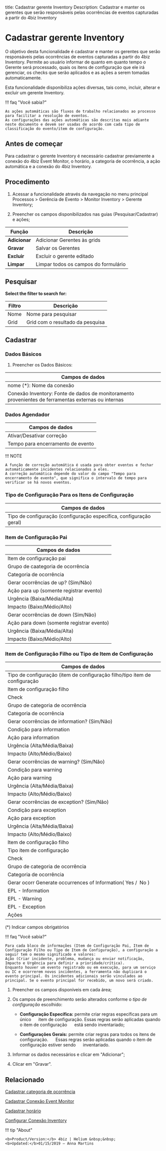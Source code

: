 title: Cadastrar gerente Inventory
Description: Cadastrar e manter os gerentes que serão responsáveis pelas ocorrências de eventos capturadas a partir do 4biz Inventory
# Cadastrar gerente Inventory

O objetivo desta funcionalidade é cadastrar e manter os gerentes que serão
responsáveis pelas ocorrências de eventos capturadas a partir do 4biz
Inventory. Permite ao usuário informar de quanto em quanto tempo o Gerente será
processado, quais os itens de configuração que ele irá gerenciar, os checks que
serão aplicados e as ações a serem tomadas automaticamente.

Esta funcionalidade disponibiliza ações diversas, tais como, incluir, alterar e
excluir um gerente Inventory.

!!! faq "Você sabia?"

    As ações automáticas são fluxos de trabalho relacionados ao processo para facilitar a resolução de eventos.  
    As configurações das ações automáticas são descritas mais adiante neste documento e devem ser usadas de acordo com cada tipo de classificação do evento/item de configuração.

Antes de começar
----------------

Para cadastrar o gerente Inventory é necessário cadastrar previamente a conexão
do 4biz Event Monitor, o horário, a categoria de ocorrência, a ação
automática e a conexão do 4biz Inventory.

Procedimento
-------------

1.  Acessar a funcionalidade através da navegação no menu principal Processos \>
    Gerência de Evento \> Monitor Inventory \> Gerente Inventory;

2.  Preencher os campos disponibilizados nas guias (Pesquisar/Cadastrar) e ações;

|Função|Descrição|
|------|---------|
|**Adicionar**|Adicionar Gerentes às grids|
|**Gravar**|Salvar os Gerentes|
|**Excluir**|Excluir o gerente editado|
|**Limpar**|Limpar todos os campos do formulário|

Pesquisar
------

**Select the filter to search for:**

|**Filtro**|**Descrição**|
|----------|-------------|
|Nome|Nome para pesquisar|
|Grid|Grid com o resultado da pesquisa|

Cadastrar
--------

### Dados Básicos

1.  Preencher os Dados Básicos:

| **Campos de dados**  |
|----------------------|
| nome (\*): Nome da conexão |
| Conexão Inventory: Fonte de dados de monitoramento provenientes de ferramentas externas ou internas |

### Dados Agendador

| **Campos de dados**        |
|----------------------------|
|Ativar/Desativar correção|
|Tempo para encerramento de evento|

!!! NOTE

    A função de correção automática é usada para obter eventos e fechar automaticamente incidentes relacionados a eles.  
    A correção automática depende do valor do campo "Tempo para encerramento de evento", que significa o intervalo de tempo para verificar se há novos eventos.

### Tipo de Configuração Para os Itens de Configuração

| **Campos de dados**                                          |
|--------------------------------------------------------------|
|Tipo de configuração (configuração específica, configuração geral)|

### Item de Configuração Pai

|**Campos de dados**|
|-------------------|
|Item de configuração pai|
|Grupo de caategoria de ocorrência|
|Categoria de ocorrência|
|Gerar ocorrências de up? (Sim/Não)|
|Ação para up (somente registrar evento)|
|Urgência (Baixa/Média/Alta)|
|Impacto (Baixo/Médio/Alto)|
|Gerar ocorrências de down (Sim/Não)|
|Ação para down (somente registrar evento)|
|Urgência (Baixa/Média/Alta)|
|Impacto (Baixo/Médio/Alto)|

### Item de Configuração Filho ou Tipo de Item de Configuração

|**Campos de dados**|
|-------------------|
|Tipo de configuração (item de configuração filho/tipo item de configuração|
|Item de configuração filho|
|Check|
|Grupo de categoria de ocorrência|
|Categoria de ocorrência|
|Gerar ocorrências de information? (Sim/Não)|
|Condição para information|
|Ação para information|
|Urgência (Alta/Média/Baixa)|
|Impacto (Alto/Médio/Baixo)|
|Gerar ocorrências de warning? (Sim/Não)|
|Condição para warning|
|Ação para warning|
|Urgência (Alta/Média/Baixa)|
|Impacto (Alto/Médio/Baixo)|
|Gerar ocorrências de exception? (Sim/Não)|
|Condição para exception|
|Ação para exception|
|Urgência (Alta/Média/Baixa)|
|Impacto (Alto/Médio/Baixo)|
|Item de configuração filho|
|Tipo item de configuração|
|Check|
|Grupo de categoria de ocorrência|
|Categoria de ocorrência|
|Gerar ocorr Generate occurrences of Information( Yes /  No )                              |
|EPL - Information|
|EPL - Warning|
|EPL - Exception|
|Ações|

(\*) Indicar campos obrigatórios

!!! faq "Você sabia?"

    Para cada bloco de informações (Item de Configuração Pai, Item de Configuração Filho ou Tipo de Item de Configuração), a configuração a seguir tem o mesmo significado e valores:   
    Ação (Criar incidente, problema, mudança ou enviar notificação, Impacto e Urgência para definir a prioridade/crítica).  
    Enquanto houver um evento registrado ou em execução, para um serviço ou IC e ocorrerem novos incidentes, a ferramenta não duplicará o evento principal. Os incidentes adicionais serão vinculados ao principal. Se o evento principal for recebido, um novo será criado.

1.  Preencher os campos disponíveis em cada área;

2.  Os campos de preenchimento serão alterados conforme o *tipo de configuração* escolhido:

    - **Configuração Específica:** permite criar regras específicas para um único
     item de configuração. Essas regras serão aplicadas quando o item de configuração
     está sendo inventariado;

    - **Configurações Gerais:** permite criar regras para todos os itens de configuração.
     Essas regras serão aplicadas quando o item de configuração estiver sendo
     inventariado.

3.  Informar os dados necessários e clicar em "Adicionar";

4.  Clicar em "Gravar".


Relacionado
-----------

[Cadastrar categoria de ocorrência](/pt-br/4biz-helium/processes/event/configuration/register-occurence-category.html)

[Cadastrar Conexão Event Monitor](/pt-br/4biz-helium/processes/event/configuration/register-event-monitor-connection.html)

[Cadastrar horário](/pt-br/4biz-helium/processes/event/configuration/register-time.html)

[Configurar Conexão Inventory](/pt-br/4biz-helium/processes/event/configuration/set-inventory-connection.html)


!!! tip "About"

    <b>Product/Version:</b> 4biz | Helium &nbsp;&nbsp;
    <b>Updated:</b>01/15/2019 – Anna Martins
